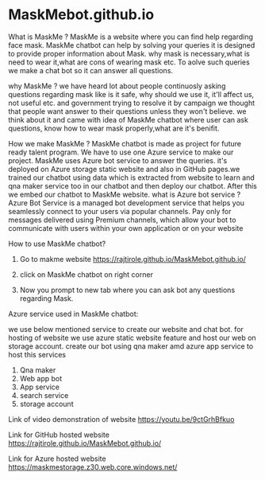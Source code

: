 # MaskMebot.github.io
What is MaskMe ?
MaskMe is a website where you can find help regarding face mask. MaskMe chatbot can help by solving your queries it is designed to provide proper information about Mask. why mask is necessary,what is need to wear it,what are cons of wearing mask etc. To aolve such queries we make a chat bot so it can answer all questions.

why MaskMe ? 
we have heard lot about people continuosly asking questions regarding mask like is it safe, why should we use it, it'll affect us, not useful etc. and government trying to resolve it by campaign we thought that people want answer to their questions unless they won't believe. we think about it and came with idea of MaskMe chatbot where user can ask questions, know how to wear mask properly,what are it's benifit.

How we make MaskMe ?
MaskMe chatbot is made as project for future ready talent program. We have to use one Azure service to make our project. MaskMe uses Azure bot service to answer the queries. it's deployed on Azure storage static website and also in GitHub pages.we trained our chatbot using data which is extracted from website to learn and qna maker service too in our chatbot and then deploy our chatbot. After this we embed our chatbot to MaskMe website.
what is Azure bot service ?
Azure Bot Service is a managed bot development service that helps you seamlessly connect to your users via popular channels. Pay only for messages delivered using Premium channels, which allow your bot to communicate with users within your own application or on your website

How to use MaskMe chatbot? 

1. Go to makme website 
https://rajtirole.github.io/MaskMebot.github.io/

2. click on MaskMe chatbot on right corner

3. Now you prompt to new tab where you can ask bot any questions regarding Mask.

Azure service used in MaskMe chatbot:

we use below mentioned service to create our website and chat bot. for hosting of website we use azure static website feature and host our web on storage account. create our bot using qna maker amd azure app service to host this services



1. Qna maker
2. Web app bot
3. App service
4. search service
5. storage account

Link of video demonstration of website
https://youtu.be/9ctGrhBfkuo

Link for GitHub hosted website
https://rajtirole.github.io/MaskMebot.github.io/

Link for Azure hosted website
https://maskmestorage.z30.web.core.windows.net/

